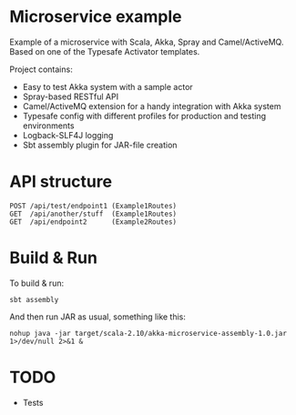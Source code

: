 # Microservice example

Example of a microservice with Scala, Akka, Spray and Camel/ActiveMQ. Based on one of the Typesafe Activator templates.

Project contains:
- Easy to test Akka system with a sample actor
- Spray-based RESTful API
- Camel/ActiveMQ extension for a handy integration with Akka system
- Typesafe config with different profiles for production and testing environments
- Logback-SLF4J logging
- Sbt assembly plugin for JAR-file creation

# API structure

```
POST /api/test/endpoint1 (Example1Routes)
GET  /api/another/stuff  (Example1Routes)
GET  /api/endpoint2      (Example2Routes)
```

# Build & Run

To build & run:
```
sbt assembly
```

And then run JAR as usual, something like this:
```
nohup java -jar target/scala-2.10/akka-microservice-assembly-1.0.jar 1>/dev/null 2>&1 &
```

# TODO
- Tests